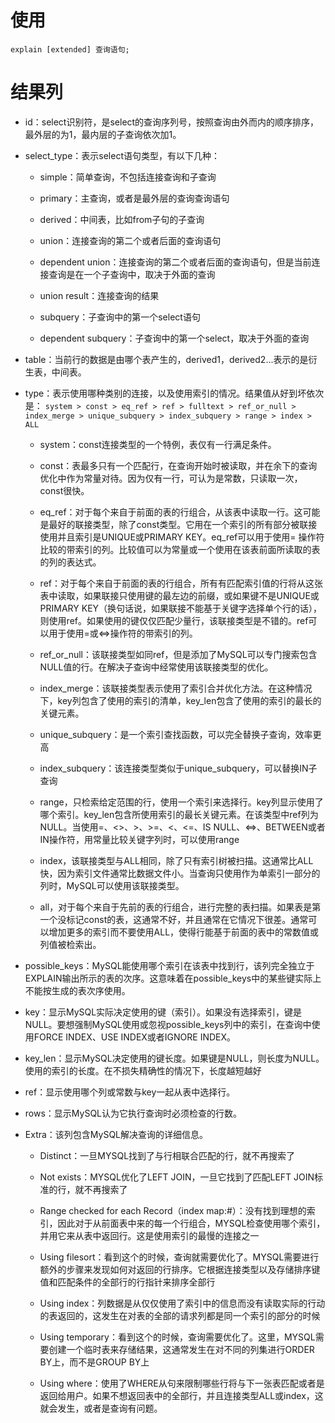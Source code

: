 # 使用

```
explain [extended] 查询语句;
```

# 结果列

- id：select识别符，是select的查询序列号，按照查询由外而内的顺序排序，最外层的为1，最内层的子查询依次加1。

- select_type：表示select语句类型，有以下几种：
  
  - simple：简单查询，不包括连接查询和子查询
  
  - primary：主查询，或者是最外层的查询查询语句
  
  - derived：中间表，比如from子句的子查询
  
  - union：连接查询的第二个或者后面的查询语句
  
  - dependent union：连接查询的第二个或者后面的查询语句，但是当前连接查询是在一个子查询中，取决于外面的查询
  
  - union result：连接查询的结果
  
  - subquery：子查询中的第一个select语句
  
  - dependent subquery：子查询中的第一个select，取决于外面的查询

- table：当前行的数据是由哪个表产生的，derived1，derived2...表示的是衍生表，中间表。

- type：表示使用哪种类别的连接，以及使用索引的情况。结果值从好到坏依次是：
  `system > const > eq_ref > ref > fulltext > ref_or_null > index_merge > unique_subquery > index_subquery > range > index > ALL`
  
  - system：const连接类型的一个特例，表仅有一行满足条件。
  
  - const：表最多只有一个匹配行，在查询开始时被读取，并在余下的查询优化中作为常量对待。因为仅有一行，可认为是常数，只读取一次，const很快。
  
  - eq_ref：对于每个来自于前面的表的行组合，从该表中读取一行。这可能是最好的联接类型，除了const类型。它用在一个索引的所有部分被联接使用并且索引是UNIQUE或PRIMARY KEY。eq_ref可以用于使用= 操作符比较的带索引的列。比较值可以为常量或一个使用在该表前面所读取的表的列的表达式。
  
  - ref：对于每个来自于前面的表的行组合，所有有匹配索引值的行将从这张表中读取，如果联接只使用键的最左边的前缀，或如果键不是UNIQUE或PRIMARY KEY（换句话说，如果联接不能基于关键字选择单个行的话），则使用ref。如果使用的键仅仅匹配少量行，该联接类型是不错的。ref可以用于使用=或<=>操作符的带索引的列。
  
  - ref_or_null：该联接类型如同ref，但是添加了MySQL可以专门搜索包含NULL值的行。在解决子查询中经常使用该联接类型的优化。
  
  - index_merge：该联接类型表示使用了索引合并优化方法。在这种情况下，key列包含了使用的索引的清单，key_len包含了使用的索引的最长的关键元素。
  
  - unique_subquery：是一个索引查找函数，可以完全替换子查询，效率更高
  
  - index_subquery：该连接类型类似于unique_subquery，可以替换IN子查询
  
  - range，只检索给定范围的行，使用一个索引来选择行。key列显示使用了哪个索引。key_len包含所使用索引的最长关键元素。在该类型中ref列为NULL。当使用=、<>、>、>=、<、<=、IS NULL、<=>、BETWEEN或者IN操作符，用常量比较关键字列时，可以使用range
  
  - index，该联接类型与ALL相同，除了只有索引树被扫描。这通常比ALL快，因为索引文件通常比数据文件小。当查询只使用作为单索引一部分的列时，MySQL可以使用该联接类型。
  
  - all，对于每个来自于先前的表的行组合，进行完整的表扫描。如果表是第一个没标记const的表，这通常不好，并且通常在它情况下很差。通常可以增加更多的索引而不要使用ALL，使得行能基于前面的表中的常数值或列值被检索出。

- possible_keys：MySQL能使用哪个索引在该表中找到行，该列完全独立于EXPLAIN输出所示的表的次序。这意味着在possible_keys中的某些键实际上不能按生成的表次序使用。

- key：显示MySQL实际决定使用的键（索引）。如果没有选择索引，键是NULL。要想强制MySQL使用或忽视possible_keys列中的索引，在查询中使用FORCE INDEX、USE INDEX或者IGNORE INDEX。

- key_len：显示MySQL决定使用的键长度。如果键是NULL，则长度为NULL。
  使用的索引的长度。在不损失精确性的情况下，长度越短越好 

- ref：显示使用哪个列或常数与key一起从表中选择行。

- rows：显示MySQL认为它执行查询时必须检查的行数。

- Extra：该列包含MySQL解决查询的详细信息。
  
  - Distinct：一旦MYSQL找到了与行相联合匹配的行，就不再搜索了 
  
  - Not exists：MYSQL优化了LEFT JOIN，一旦它找到了匹配LEFT JOIN标准的行，就不再搜索了 
  
  - Range checked for each Record（index map:#）：没有找到理想的索引，因此对于从前面表中来的每一个行组合，MYSQL检查使用哪个索引，并用它来从表中返回行。这是使用索引的最慢的连接之一 
  
  - Using filesort：看到这个的时候，查询就需要优化了。MYSQL需要进行额外的步骤来发现如何对返回的行排序。它根据连接类型以及存储排序键值和匹配条件的全部行的行指针来排序全部行 
  
  - Using index：列数据是从仅仅使用了索引中的信息而没有读取实际的行动的表返回的，这发生在对表的全部的请求列都是同一个索引的部分的时候 
  
  - Using temporary：看到这个的时候，查询需要优化了。这里，MYSQL需要创建一个临时表来存储结果，这通常发生在对不同的列集进行ORDER BY上，而不是GROUP BY上 
  
  - Using where：使用了WHERE从句来限制哪些行将与下一张表匹配或者是返回给用户。如果不想返回表中的全部行，并且连接类型ALL或index，这就会发生，或者是查询有问题。